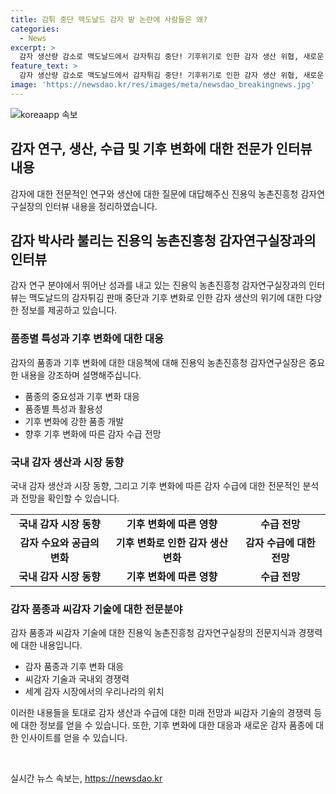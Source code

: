```yaml
---
title: 감튀 중단 맥도날드 감자 밭 논란에 사람들은 왜?
categories:
  - News
excerpt: >
  감자 생산량 감소로 맥도날드에서 감자튀김 중단! 기후위기로 인한 감자 생산 위협, 새로운 품종 개발로 대응 중. 황금볼, 아리랑 1호 등 강조되는 품종들. 씨감자 기술 세계 최고로 평가. 감자의 중요성과 식량가치 강조. 함께 노력하여 기후변화에 대응하고 있음.
feature_text: >
  감자 생산량 감소로 맥도날드에서 감자튀김 중단! 기후위기로 인한 감자 생산 위협, 새로운 품종 개발로 대응 중. 황금볼, 아리랑 1호 등 강조되는 품종들. 씨감자 기술 세계 최고로 평가. 감자의 중요성과 식량가치 강조. 함께 노력하여 기후변화에 대응하고 있음.
image: 'https://newsdao.kr/res/images/meta/newsdao_breakingnews.jpg'
---
```


<p><img src="https://newsdao.kr/res/images/meta/newsdao_breakingnews.jpg" alt="koreaapp 속보" /></p>

<h2 data-ke-size="size26">감자 연구, 생산, 수급 및 기후 변화에 대한 전문가 인터뷰 내용</h2>

<p data-ke-size="size16">감자에 대한 전문적인 연구와 생산에 대한 질문에 대답해주신 진용익 농촌진흥청 감자연구실장의 인터뷰 내용을 정리하였습니다.</p>

<h2 data-ke-size="size24">감자 박사라 불리는 진용익 농촌진흥청 감자연구실장과의 인터뷰</h2>

<p data-ke-size="size16">감자 연구 분야에서 뛰어난 성과를 내고 있는 진용익 농촌진흥청 감자연구실장과의 인터뷰는 맥도날드의 감자튀김 판매 중단과 기후 변화로 인한 감자 생산의 위기에 대한 다양한 정보를 제공하고 있습니다.</p>

<h3 data-ke-size="size22">품종별 특성과 기후 변화에 대한 대응</h3>

<p data-ke-size="size16">감자의 품종과 기후 변화에 대한 대응책에 대해 진용익 농촌진흥청 감자연구실장은 중요한 내용을 강조하며 설명해주십니다.</p>

<ul>
<li>품종의 중요성과 기후 변화 대응</li>
<li>품종별 특성과 활용성</li>
<li>기후 변화에 강한 품종 개발</li>
<li>향후 기후 변화에 따른 감자 수급 전망</li>
</ul>

<h3 data-ke-size="size22">국내 감자 생산과 시장 동향</h3>

<p data-ke-size="size16">국내 감자 생산과 시장 동향, 그리고 기후 변화에 따른 감자 수급에 대한 전문적인 분석과 전망을 확인할 수 있습니다.</p>

<table>
<tr>
<td style="text-align: center; height: 17px;"><b>국내 감자 시장 동향</b></td>
<td style="text-align: center; height: 17px;"><b>기후 변화에 따른 영향</b></td>
<td style="text-align: center; height: 17px;"><b>수급 전망</b></td>
</tr>
<tr>
<td style="text-align: center; height: 17px;"><b>감자 수요와 공급의 변화</b></td>
<td style="text-align: center; height: 17px;"><b>기후 변화로 인한 감자 생산 변화</b></td>
<td style="text-align: center; height: 17px;"><b>감자 수급에 대한 전망</b></td>
</tr>
<tr>
<td style="text-align: center; height: 17px;"><b>국내 감자 시장 동향</b></td>
<td style="text-align: center; height: 17px;"><b>기후 변화에 따른 영향</b></td>
<td style="text-align: center; height: 17px;"><b>수급 전망</b></td>
</tr>
</table>

<h3 data-ke-size="size22">감자 품종과 씨감자 기술에 대한 전문분야</h3>

<p data-ke-size="size16">감자 품종과 씨감자 기술에 대한 진용익 농촌진흥청 감자연구실장의 전문지식과 경쟁력에 대한 내용입니다.</p>

<ul>
<li>감자 품종과 기후 변화 대응</li>
<li>씨감자 기술과 국내외 경쟁력</li>
<li>세계 감자 시장에서의 우리나라의 위치</li>
</ul>

<p data-ke-size="size16">이러한 내용들을 토대로 감자 생산과 수급에 대한 미래 전망과 씨감자 기술의 경쟁력 등에 대한 정보를 얻을 수 있습니다. 또한, 기후 변화에 대한 대응과 새로운 감자 품종에 대한 인사이트를 얻을 수 있습니다.</p>

<p data-ke-size="size16">&nbsp;</p>
실시간 뉴스 속보는, <a href="https://newsdao.kr" rel="dofollow">https://newsdao.kr</a>


